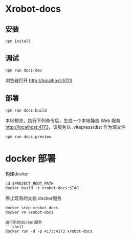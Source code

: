 # Xrobot-docs

## 安装

```shell
npm install
```

## 调试

```shell
npm run docs:dev
```

浏览器打开 <http://localhost:5173>

## 部署

```shell
npm run docs:build
```

本地预览，执行下列命令后，生成一个本地静态 Web 服务 <http://localhost:4173>，该服务以 .vitepress/dist 作为源文件

```shell
npm run docs:preview
```

# docker 部署
构建docker
```shell
cd $PROJECT_ROOT_PATH
docker build -t xrobot-docs:$TAG .
```

停止现有的文档 docker服务
```
docker stop xrobot-docs
docker rm xrobot-docs

运行新的docker服务
```shell
docker run -d -p 4173:4173 xrobot-docs
```

